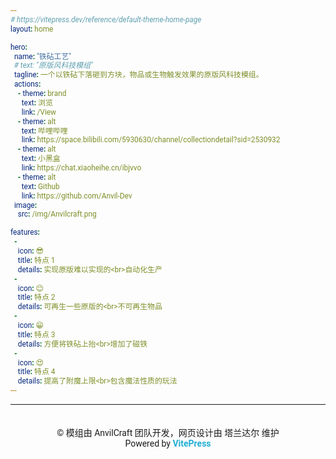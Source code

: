 ```yaml
---
# https://vitepress.dev/reference/default-theme-home-page
layout: home

hero:
  name: "铁砧工艺"
  # text: "原版风科技模组"
  tagline: 一个以铁砧下落砸到方块，物品或生物触发效果的原版风科技模组。
  actions:
    - theme: brand
      text: 浏览
      link: /View
    - theme: alt
      text: 哔哩哔哩
      link: https://space.bilibili.com/5930630/channel/collectiondetail?sid=2530932
    - theme: alt
      text: 小黑盒
      link: https://chat.xiaoheihe.cn/ibjvvo
    - theme: alt
      text: Github
      link: https://github.com/Anvil-Dev
  image:
    src: /img/Anvilcraft.png

features:
  - 
    icon: 😎
    title: 特点 1
    details: 实现原版难以实现的<br>自动化生产
  - 
    icon: 😊
    title: 特点 2
    details: 可再生一些原版的<br>不可再生物品
  - 
    icon: 😁
    title: 特点 3
    details: 方便将铁砧上抬<br>增加了磁铁
  - 
    icon: 😍
    title: 特点 4
    details: 提高了附魔上限<br>包含魔法性质的玩法
---
```


<style>
@import url('https://fonts.googleapis.com/css2?family=Roboto+Flex:ital,wght@0,100..900;1,100..900&display=swap');
@import url('https://fonts.googleapis.com/css2?family=Noto+Sans+SC:wght@100..900&family=Noto+Sans:ital,wght@0,100..900;1,100..900&display=swap');

  * {
    font-family: 'Roboto', 'HarmonyOSHans', 'Roboto Flex', 'Noto Sans CJK SC', 'Noto Sans SC', 'Segoe UI Variable Text', 'Roboto Flex', 'Roboto', 'Segoe UI', 'Inter', 'Sarasa UI SC', 'PingFang SC', 'Microsoft Yahei UI', 'Noto Sans CJK SC', 'Noto Sans SC', sans-serif;
  }

  .image-bg {
    border-radius: 100vh !important;
  }
  .VPHome[data-v-441e4bfa] {
    margin-bottom: 40px;
  }
</style>

<hr>

<center style="padding-top:20px">
  © 模组由 AnvilCraft 团队开发，网页设计由 塔兰达尔 维护
  <br>
  Powered by <span style="color:#21aed4;font-weight:bold">VitePress</span>
</center>